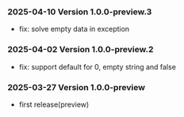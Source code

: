 ### 2025-04-10 Version 1.0.0-preview.3
* fix: solve empty data in exception

### 2025-04-02 Version 1.0.0-preview.2
* fix: support default for 0, empty string and false

### 2025-03-27 Version 1.0.0-preview
* first release(preview)